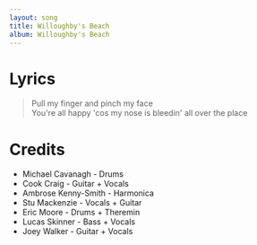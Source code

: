 ```yaml
---
layout: song
title: Willoughby's Beach
album: Willoughby's Beach
---
```


# Lyrics

> Pull my finger and pinch my face  
> You're all happy 'cos my nose is bleedin' all over the place  

# Credits

* Michael Cavanagh - Drums  
* Cook Craig - Guitar + Vocals  
* Ambrose Kenny-Smith - Harmonica  
* Stu Mackenzie - Vocals + Guitar  
* Eric Moore - Drums + Theremin  
* Lucas Skinner - Bass + Vocals  
* Joey Walker - Guitar + Vocals  
